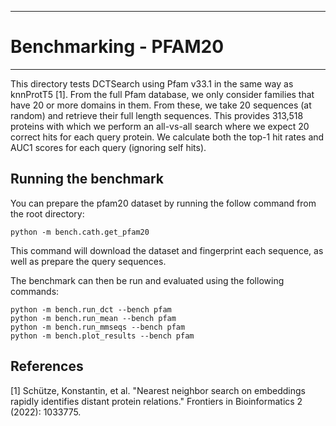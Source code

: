 **************************************************************************************************************
# Benchmarking - PFAM20
**************************************************************************************************************

This directory tests DCTSearch using Pfam v33.1 in the same way as knnProtT5 [1]. From the full Pfam database, we only consider families that have 20 or more domains in them. From these, we take 20 sequences (at random) and retrieve their full length sequences. This provides 313,518 proteins with which we perform an all-vs-all search where we expect 20 correct hits for each query protein. We calculate both the top-1 hit rates and AUC1 scores for each query (ignoring self hits).

## Running the benchmark
You can prepare the pfam20 dataset by running the follow command from the root directory:

```
python -m bench.cath.get_pfam20
```

This command will download the dataset and fingerprint each sequence, as well as prepare the query sequences.

The benchmark can then be run and evaluated using the following commands:

```
python -m bench.run_dct --bench pfam
python -m bench.run_mean --bench pfam
python -m bench.run_mmseqs --bench pfam
python -m bench.plot_results --bench pfam
```

## References

[1] Schütze, Konstantin, et al. "Nearest neighbor search on embeddings rapidly identifies distant protein relations." Frontiers in Bioinformatics 2 (2022): 1033775.